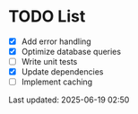 # TODO List

- [x] Add error handling
- [x] Optimize database queries
- [ ] Write unit tests
- [x] Update dependencies
- [ ] Implement caching

Last updated: 2025-06-19 02:50
